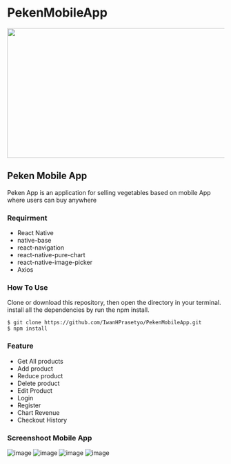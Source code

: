 # PekenMobileApp

<p align="center">
  <img width="600" height="300" src="https://i-verve.com/wp-content/themes/iverve-child/images/react-native/react-native-solution-expertise.png">
</p>

## Peken Mobile App

Peken App is an application for selling vegetables based on mobile App where users can buy anywhere

### Requirment

* React Native
* native-base
* react-navigation
* react-native-pure-chart
* react-native-image-picker
* Axios

### How To Use

Clone or download this repository, then open the directory in your terminal. install all the dependencies by run the npm install.

```
$ git clone https://github.com/IwanHPrasetyo/PekenMobileApp.git
$ npm install
```

### Feature

* Get All products
* Add product
* Reduce product
* Delete product
* Edit Product
* Login
* Register
* Chart Revenue
* Checkout History

### Screenshoot Mobile App

![image](https://user-images.githubusercontent.com/55027286/67619079-32b76600-f821-11e9-9e42-c1e0e0184f57.png)
![image](https://user-images.githubusercontent.com/55027286/67619121-d7d23e80-f821-11e9-9e79-8fb19f62fa2f.png)
![image](https://user-images.githubusercontent.com/55027286/67619153-4f07d280-f822-11e9-9bcb-edf7ebfcfaaf.png)
![image](https://user-images.githubusercontent.com/55027286/67619198-bde52b80-f822-11e9-8477-4e1a94679873.png)

